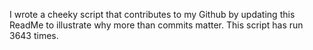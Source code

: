I wrote a cheeky script that contributes to my Github by updating this ReadMe to illustrate why more than commits matter. This script has run 3643 times.